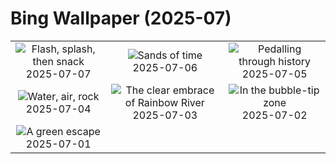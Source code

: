 # Bing Wallpaper (2025-07)

|  |  |  |
|:---:|:---:|:---:|
| ![](https://www.bing.com/th?id=OHR.ShetlandGannets_EN-IN9831916093_400x240.jpg "Flash, splash, then snack") 2025-07-07 | ![](https://www.bing.com/th?id=OHR.MesquiteFlats_EN-IN9509549607_400x240.jpg "Sands of time") 2025-07-06 | ![](https://www.bing.com/th?id=OHR.TourCyclists_EN-IN9256103238_400x240.jpg "Pedalling through history") 2025-07-05 |
| ![](https://www.bing.com/th?id=OHR.OroseiSardegna_EN-IN6533178952_400x240.jpg "Water, air, rock") 2025-07-04 | ![](https://www.bing.com/th?id=OHR.RainbowRiver_EN-IN6286296662_400x240.jpg "The clear embrace of Rainbow River") 2025-07-03 | ![](https://www.bing.com/th?id=OHR.MaroonClownfish_EN-IN6113544568_400x240.jpg "In the bubble-tip zone") 2025-07-02 |
| ![](https://www.bing.com/th?id=OHR.KeralaHouseboats_EN-IN5410718966_400x240.jpg "A green escape") 2025-07-01 |  |  |
